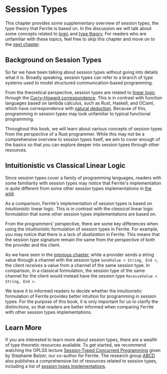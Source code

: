 # Session Types

This chapter provides some supplementary overview of session types,
the type theory that Ferrite is based on. In the discussion we
will talk about some concepts related to
[logic](https://en.wikipedia.org/wiki/Mathematical_logic) and
[type theory](https://en.wikipedia.org/wiki/Type_theory).
For readers who are unfamiliar with these topics, feel free
to skip this chapter and move on to the
[next chapter](./06-macros.md).

## Background on Session Types

So far we have been talking about session types without going into details
what it is. Broadly speaking, session types can refer to a branch of
type systems used to model structured communication-based
programming.

From the theoretical perspective,
session types are related to
[linear logic](https://plato.stanford.edu/entries/logic-linear/)
through the
[Curry–Howard correspondence](https://en.wikipedia.org/wiki/Curry%E2%80%93Howard_correspondence).
This is in contrast with function languages based on lambda calculus, such as Rust,
Haskell, and OCaml, which have correspondence with
[natural deduction](https://en.wikipedia.org/wiki/Natural_deduction).
Because of this, programming in session types may look unfamiliar to
typical functional programming.

Throughout this book, we will learn about various concepts of session types
from the perspective of a Rust programmer. While this may not be a comprehensive
overview to session types itself, we aim to cover enough of the basics
so that you can explore deeper into session types through other resources.

## Intuitionistic vs Classical Linear Logic

Since session types cover a family of programming languages, readers with
some familiarity with session types may notice that Ferrite's implementation
is quite different from some other session types implementations in
[the](https://github.com/Munksgaard/session-types)
[wild](https://github.com/wenkokke/sesh).

As a comparison, Ferrite's implementation of session types is based on
_intuitionistic_ linear logic. This is in contrast with the _classical_
linear logic formulation that some other session types implementations
are based on.

From the programmers' perspective, there are some key differences when
using the intuitionistic formulation of session types in Ferrite.
For example, you may notice that there is a lack of _dualization_ in
Ferrite. This means that the session type signature remain the
same from the perspective of both the provider and the client.

As we have seen in the [previous chapter](./03-communication.md),
while a provider sends a string value through a channel with
the session type `SendValue < String, End >`, the client _receives_
a value from a channel of the same session type. In comparison,
in a classical formulation, the session type of the same
channel for the client would instead have the session type
`ReceiveValue < String, End >`.

We leave it to informed readers to decide whether the intuitionistic formulation
of Ferrite provides better intuition for programming in session types.
For the purpose of this book, it is only important for us to clarify
the distinctions, so that readers are better informed when comparing
Ferrite with other session types implementations.

## Learn More

If you are interested to learn more about session types, there are
a wealth of type theoretic resources available. To get started,
we recommend watching the OPLSS lecture
[Session-Typed Concurrent Programming](https://www.youtube.com/watch?v=xYhGY0Lq8cw&list=PL0DsGHMPLUWWyBBTpnTBKsYxdkbIoy1q8)
given by Stephanie Balzer, our co-author for Ferrite.
The research group [ABCD](http://groups.inf.ed.ac.uk/abcd/index.html)
also publishes a comprehensive list of resources related to
session types, including a list of
[session types implementations](http://groups.inf.ed.ac.uk/abcd/session-implementations.html).
